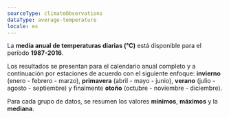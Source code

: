```yaml
---
sourceType: climateObservations
dataType: average-temperature
locale: es
---
```


La **media anual de temperaturas diarias (°C)** está disponible para el período
**1987-2016**.

Los resultados se presentan para el calendario anual completo y a continuación
por estaciones de acuerdo con el siguiente enfoque: **invierno** (enero -
febrero - marzo), **primavera** (abril - mayo - junio), **verano** (julio -
agosto - septiembre) y finalmente **otoño** (octubre - noviembre - diciembre).

Para cada grupo de datos, se resumen los valores **mínimos**, **máximos** y la
**mediana**.

